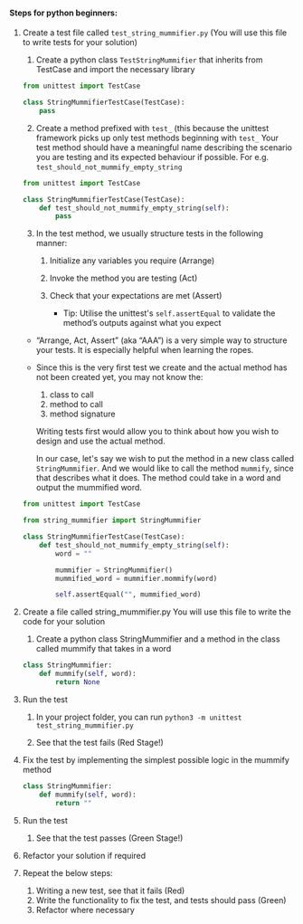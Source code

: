 
#### Steps for python beginners:
1. Create a test file called `test_string_mummifier.py` (You will use this file to write tests for your solution)

   1. Create a python class `TestStringMummifier` that inherits from TestCase and import the necessary library
   
   ```python
   from unittest import TestCase
   
   class StringMummifierTestCase(TestCase):
       pass
   ```
   
   2. Create a method prefixed with `test_` (this because the unittest framework picks up only test methods beginning with `test_`
Your test method should have a meaningful name describing the scenario you are testing and its expected behaviour if possible. For e.g. `test_should_not_mummify_empty_string`

   ```python
   from unittest import TestCase
   
   class StringMummifierTestCase(TestCase):
       def test_should_not_mummify_empty_string(self):
           pass
   ```

   3. In the test method, we usually structure tests in the following manner:
      1. Initialize any variables you require (Arrange)
      2. Invoke the method you are testing (Act)
      3. Check that your expectations are met (Assert)
         
         - Tip: Utilise the unittest's `self.assertEqual` to validate the method’s outputs against what you expect
   
   - “Arrange, Act, Assert” (aka “AAA”) is a very simple way to structure your tests. It is especially helpful when learning the ropes.
   
   - Since this is the very first test we create and the actual method has not been created yet, you may not know the:
      1. class to call
      2. method to call
      3. method signature

      Writing tests first would allow you to think about how you wish to design and use the actual method. 

      In our case, let's say we wish to put the method in a new class called `StringMummifier`. And we would like to call the method `mummify`, since that describes what it does. The method could take in a word and output the mummified word.

    ```python
    from unittest import TestCase
    
    from string_mummifier import StringMummifier
    
    class StringMummifierTestCase(TestCase):
        def test_should_not_mummify_empty_string(self):
            word = ""
    
            mummifier = StringMummifier()
            mummified_word = mummifier.mommify(word)
    
            self.assertEqual("", mummified_word)
    ```

2. Create a file called string_mummifier.py
You will use this file to write the code for your solution

   1. Create a python class StringMummifier and a method in the class called mummify that takes in a word
    
    ```python
    class StringMummifier:
        def mummify(self, word):
            return None
    ```

3. Run the test

   1. In your project folder, you can run `python3 -m unittest test_string_mummifier.py`
  
   2. See that the test fails (Red Stage!)
   
4. Fix the test by implementing the simplest possible logic in the mummify method

   ```python
   class StringMummifier:
       def mummify(self, word):
           return ""

   ```

5. Run the test

   1. See that the test passes (Green Stage!)

6. Refactor your solution if required

7. Repeat the below steps:
   1. Writing a new test, see that it fails (Red)
   2. Write the functionality to fix the test, and tests should pass (Green)
   3. Refactor where necessary

  